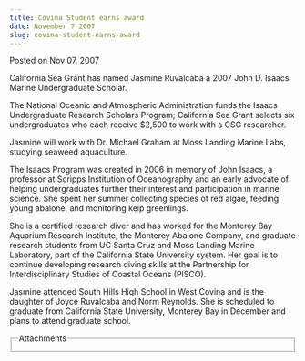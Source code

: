 ```yaml
---
title: Covina Student earns award
date: November 7 2007
slug: covina-student-earns-award
---
```





<span class="date">Posted on Nov 07, 2007    </span>
<p>California Sea Grant has named Jasmine Ruvalcaba a 2007 John D.
Isaacs Marine Undergraduate Scholar.</p>
<p>The National Oceanic and Atmospheric Administration funds the
Isaacs Undergraduate Research Scholars Program; California Sea
Grant selects six undergraduates who each receive $2,500 to work
with a CSG researcher.</p>
<p>Jasmine will work with Dr. Michael Graham at Moss Landing Marine
Labs, studying seaweed aquaculture.</p>
<p>The Isaacs Program was created in 2006 in memory of John Isaacs,
a professor at Scripps Institution of Oceanography and an early
advocate of helping undergraduates further their interest and
participation in marine science. She spent her summer collecting
species of red algae, feeding young abalone, and monitoring kelp
greenlings.</p>
<p>She is a certified research diver and has worked for the
Monterey Bay Aquarium Research Institute, the Monterey Abalone
Company, and graduate research students from UC Santa Cruz and Moss
Landing Marine Laboratory, part of the California State University
system. Her goal is to continue developing research diving skills
at the Partnership for Interdisciplinary Studies of Coastal Oceans
(PISCO).</p>
<p>Jasmine attended South Hills High School in West Covina and is
the daughter of Joyce Ruvalcaba and Norm Reynolds. She is scheduled
to graduate from California State University, Monterey Bay in
December and plans to attend graduate school.<br/></p>
<fieldset class="fieldgroup group-attachments">
<legend>Attachments</legend>
<div class="field field-type-emvideo field-field-attach-video">
<div class="field-items">
<div class="field-item odd">
<div class="emvideo emvideo-video emvideo-"/>
</div>
</div>
</div>
</fieldset>





